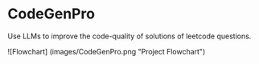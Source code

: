 # CodeGenPro
Use LLMs to improve the code-quality of solutions of leetcode questions.

![Flowchart] (images/CodeGenPro.png "Project Flowchart")